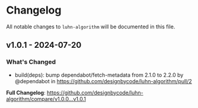 # Changelog

All notable changes to `luhn-algorithm` will be documented in this file.

## v1.0.1 - 2024-07-20

### What's Changed

* build(deps): bump dependabot/fetch-metadata from 2.1.0 to 2.2.0 by @dependabot in https://github.com/designbycode/luhn-algorithm/pull/2

**Full Changelog**: https://github.com/designbycode/luhn-algorithm/compare/v1.0.0...v1.0.1
